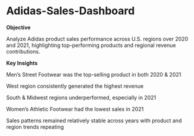 # Adidas-Sales-Dashboard

**Objective**

Analyze Adidas product sales performance across U.S. regions over 2020 and 2021, highlighting top-performing products and regional revenue contributions.

**Key Insights**

Men’s Street Footwear was the top-selling product in both 2020 & 2021

West region consistently generated the highest revenue

South & Midwest regions underperformed, especially in 2021

Women’s Athletic Footwear had the lowest sales in 2021

Sales patterns remained relatively stable across years with product and region trends repeating
